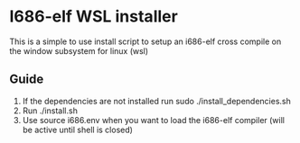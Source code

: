 # I686-elf WSL installer
This is a simple to use install script to setup an i686-elf cross compile on the window subsystem for linux (wsl)

## Guide
1. If the dependencies are not installed run sudo ./install_dependencies.sh
2. Run ./install.sh
3. Use source i686.env when you want to load the i686-elf compiler (will be active until shell is closed)